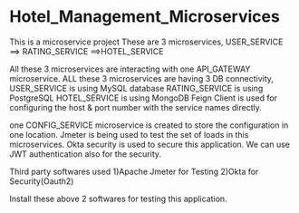 # Hotel_Management_Microservices

This is a microservice project
These are 3 microservices, 
USER_SERVICE ==> RATING_SERVICE ==>HOTEL_SERVICE

All these 3 microservices are interacting with one API_GATEWAY microservice.
ALL these 3 microservices are having 3 DB connectivity, 
USER_SERVICE is using MySQL database
RATING_SERVICE is using PostgreSQL
HOTEL_SERVICE is using MongoDB
Feign Client is used for configuring the host & port number with the service names directly.

one CONFIG_SERVICE microservice is created to store the configuration in one location.
Jmeter is being used to test the set of loads in this microservices.
Okta security is used to secure this application. We can use JWT authentication also for the security.

Third party softwares used
1)Apache Jmeter for Testing
2)Okta for Security(Oauth2)

Install these above 2 softwares for testing this application.
 
